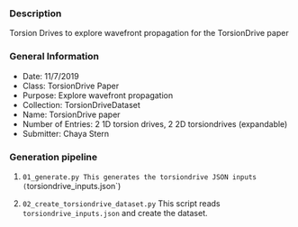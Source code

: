 ### Description
Torsion Drives to explore wavefront propagation for the TorsionDrive paper

### General Information
 - Date: 11/7/2019
 - Class: TorsionDrive Paper
 - Purpose: Explore wavefront propagation
 - Collection: TorsionDriveDataset
 - Name: TorsionDrive paper
 - Number of Entries: 2 1D torsion drives, 2 2D torsiondrives (expandable)
 - Submitter: Chaya Stern

### Generation pipeline
1. `01_generate.py
    This generates the torsiondrive JSON inputs (`torsiondrive_inputs.json`)

2. `02_create_torsiondrive_dataset.py`
    This script reads `torsiondrive_inputs.json` and create the dataset.
